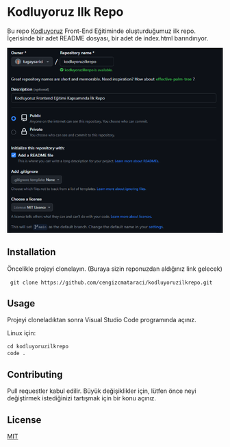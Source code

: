 # Kodluyoruz Ilk Repo

Bu repo [Kodluyoruz](https://www.kodluyoruz.org/) Front-End Eğitiminde oluşturduğumuz ilk repo. İçerisinde bir adet README dosyası, bir adet de index.html barındırıyor.

![screenshot](https://raw.githubusercontent.com/tugaysarici/cheatsheet/main/kodluyoruzilkrepo/test.png)

## Installation

Öncelikle projeyi clonelayın. (Buraya sizin reponuzdan aldığınız link gelecek)

` 
git clone https://github.com/cengizcmataraci/kodluyoruzilkrepo.git
`

## Usage

Projeyi cloneladıktan sonra Visual Studio Code programında açınız.

Linux için:

```
cd kodluyoruzilkrepo
code .
```

##  Contributing

Pull requestler kabul edilir. Büyük değişiklikler için, lütfen önce neyi değiştirmek istediğinizi tartışmak için bir konu açınız.

## License
[MIT](https://choosealicense.com/licenses/mit/)